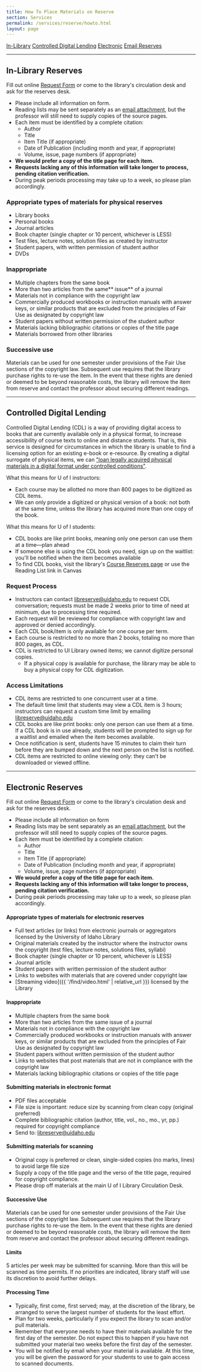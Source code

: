 ```yaml
---
title: How To Place Materials on Reserve
section: Services
permalink: /services/reserve/howto.html
layout: page
---
```


<div class="text-center">
  <a href="#in-library-reserves" class="btn btn-secondary btn-sm my-2"><span class="fas fa-book"></span> In-Library</a>
  <a href="#controlled-digital-lending" class="btn btn-secondary btn-sm my-2"><span class="fas fa-book"></span> Controlled Digital Lending</a>
  <a href="#electronic-reserves" class="btn btn-secondary btn-sm my-2"><span class="fas fa-cloud-upload-alt"></span> Electronic</a>
  <a href="mailto:libreserve@uidaho.edu" class="btn btn-outline-clearwater btn-sm my-2"><span class="fas fa-envelope"></span> Email Reserves</a>
</div>
<hr>

## In-Library Reserves 

Fill out online <a href="request.html">Request Form</a> or come to the library's circulation desk and ask for the reserves desk.

- Please include all information on form.
- Reading lists may be sent separately as an <a href="mailto:libreserve@uidaho.edu">email attachment</a>, but the professor will still need to supply copies of the source pages.
- Each item must be identified by a complete citation:
  - Author
  - Title
  - Item Title (if appropriate)
  - Date of Publication (including month and year, if appropriate)
  - Volume, issue, page numbers (if appropriate)
- **We would prefer a copy of the title page for each item.**
- **Requests lacking any of this information will take longer to process, pending citation verification.**
- During peak periods processing may take up to a week, so please plan accordingly.

### Appropriate types of materials for physical reserves

- Library books
- Personal books
- Journal articles
- Book chapter (single chapter or 10 percent, whichever is LESS)
- Test files, lecture notes, solution files as created by instructor
- Student papers, with written permission of student author
- DVDs

### Inappropriate

-  Multiple chapters from the same book
-  More than two articles from the same** issue** of a journal
- Materials not in compliance with the copyright law
-  Commercially produced workbooks or instruction manuals with answer keys, or similar products that are excluded from the principles of Fair Use as designated by copyright law
-  Student papers without written permission of the student author
-  Materials lacking bibliographic citations or copies of the title page
-  Materials borrowed from other libraries

### Successive use

Materials can be used for one semester under provisions of the Fair Use sections of the copyright law. Subsequent use requires that the library purchase rights to re-use the item. In the event that these rights are denied or deemed to be beyond reasonable costs, the library will remove the item from reserve and contact the professor about securing different readings.

---------------------------

## Controlled Digital Lending

Controlled Digital Lending (CDL) is a way of providing digital access to books that are currently available only in a physical format, to increase accessibility of course texts to online and distance students. 
That is, this service is designed for circumstances in which the library is unable to find a licensing option for an existing e-book or e-resource. 
By creating a digital surrogate of physical items, we can ["loan legally acquired physical materials in a digital format under controlled conditions"](https://controlleddigitallending.org/illstatement).

What this means for U of I instructors: 

- Each course may be allotted no more than 800 pages to be digitized as CDL items. 
- We can only provide a digitized or physical version of a book: not both at the same time, unless the library has acquired more than one copy of the book. 

What this means for U of I students: 

- CDL books are like print books, meaning only one person can use them at a time—plan ahead 
- If someone else is using the CDL book you need, sign up on the waitlist: you'll be notified when the item becomes available 
- To find CDL books, visit the library's [Course Reserves page](https://alliance-uidaho.alma.exlibrisgroup.com/leganto/public/01ALLIANCE_UID/searchlists) or use the Reading List link in Canvas 

### Request Process

- Instructors can contact <libreserve@uidaho.edu> to request CDL conversation; requests must be made 2 weeks prior to time of need at minimum, due to processing time required.
- Each request will be reviewed for compliance with copyright law and approved or denied accordingly.
- Each CDL book/item is only available for one course per term.
- Each course is restricted to no more than 2 books, totaling no more than 800 pages, as CDL.
- CDL is restricted to UI Library owned items; we cannot digitize personal copies.
  - If a physical copy is available for purchase, the library may be able to buy a physical copy for CDL digitization.

### Access Limitations

- CDL items are restricted to one concurrent user at a time.
- The default time limit that students may view a CDL item is 3 hours; instructors can request a custom time limit by emailing <libreserve@uidaho.edu>
- CDL books are like print books: only one person can use them at a time. If a CDL book is in use already, students will be prompted to sign up for a waitlist and emailed when the item becomes available.
- Once notification is sent, students have 15 minutes to claim their turn before they are bumped down and the next person on the list is notified.
- CDL items are restricted to online viewing only: they can't be downloaded or viewed offline.

---------------------------

## Electronic Reserves 

Fill out online <a href="request.html">Request Form</a> or come to the library's circulation desk and ask for the reserves desk.

- Please include all information on form
- Reading lists may be sent separately as an <a href="mailto:libreserve@uidaho.edu">email attachment</a>, but the professor will still need to supply copies of the source pages.
- Each item must be identified by a complete citation:
  - Author
  - Title
  - Item Title (if appropriate)
  - Date of Publication (including month and year, if appropriate)
  - Volume, issue, page numbers (if appropriate)
- **We would prefer a copy of the title page for each item.**
- **Requests lacking any of this information will take longer to process, pending citation verification.**
- During peak periods processing may take up to a week, so please plan accordingly.

#### Appropriate types of materials for electronic reserves

- Full text articles (or links) from electronic journals or aggregators licensed by the University of Idaho Library
- Original materials created by the instructor where the instructor owns the copyright (test files, lecture notes, solutions files, syllabi)
- Book chapter (single chapter or 10 percent, whichever is LESS)
- Journal article
- Student papers with written permission of the student author
- Links to websites with materials that are covered under copyright law
- [Streaming video]({{ '/find/video.html' | relative_url }}) licensed by the Library

#### Inappropriate

- Multiple chapters from the same book
- More than two articles from the same issue of a journal
- Materials not in compliance with the copyright law
- Commercially produced workbooks or instruction manuals with answer keys, or similar products that are excluded from the principles of Fair Use as designated by copyright law
- Student papers without written permission of the student author
- Links to websites that post materials that are not in compliance with the copyright law
- Materials lacking bibliographic citations or copies of the title page

#### Submitting materials in electronic format

- PDF files acceptable
- File size is important: reduce size by scanning from clean copy (original preferred)
- Complete bibliographic citation (author, title, vol., no., mo., yr, pp.) required for copyright compliance
- Send to: <libreserve@uidaho.edu>

#### Submitting materials for scanning

- Original copy is preferred or clean, single-sided copies (no marks, lines) to avoid large file size
- Supply a copy of the title page and the verso of the title page, required for copyright compliance.
- Please drop off materials at the main U of I Library Circulation Desk.

#### Successive Use

Materials can be used for one semester under provisions of the Fair Use sections of the copyright law. Subsequent use requires that the library purchase rights to re-use the item. In the event that these rights are denied or deemed to be beyond reasonable costs, the library will remove the item from reserve and contact the professor about securing different readings.

#### Limits

5 articles per week may be submitted for scanning. More than this will be scanned as time permits. If no priorities are indicated, library staff will use its discretion to avoid further delays.

#### Processing Time

- Typically, first come, first served; may, at the discretion of the library, be arranged to serve the largest number of students for the least effort.
- Plan for two weeks, particularly if you expect the library to scan and/or pull materials.
- Remember that everyone needs to have their materials available for the first day of the semester. Do not expect this to happen if you have not submitted your material two weeks before the first day of the semester.
- You will be notified by email when your material is available. At this time, you will be given the password for your students to use to gain access to scanned documents.
